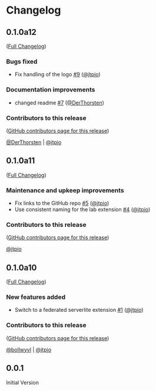 # Changelog

<!-- <START NEW CHANGELOG ENTRY> -->

## 0.1.0a12

([Full Changelog](https://github.com/jupyterlite/p5-kernel/compare/v0.1.0a11...a14b3b80924870e6eac71dd1982594df1cb102a2))

### Bugs fixed

- Fix handling of the logo [#9](https://github.com/jupyterlite/p5-kernel/pull/9) ([@jtpio](https://github.com/jtpio))

### Documentation improvements

- changed readme [#7](https://github.com/jupyterlite/p5-kernel/pull/7) ([@DerThorsten](https://github.com/DerThorsten))

### Contributors to this release

([GitHub contributors page for this release](https://github.com/jupyterlite/p5-kernel/graphs/contributors?from=2021-10-01&to=2021-10-14&type=c))

[@DerThorsten](https://github.com/search?q=repo%3Ajupyterlite%2Fp5-kernel+involves%3ADerThorsten+updated%3A2021-10-01..2021-10-14&type=Issues) | [@jtpio](https://github.com/search?q=repo%3Ajupyterlite%2Fp5-kernel+involves%3Ajtpio+updated%3A2021-10-01..2021-10-14&type=Issues)

<!-- <END NEW CHANGELOG ENTRY> -->

## 0.1.0a11

([Full Changelog](https://github.com/jupyterlite/p5-kernel/compare/@jupyterlite/p5-kernel-extension@0.1.0-alpha.10...16bed8258f82806a188f070ee8024b16228dfdd4))

### Maintenance and upkeep improvements

- Fix links to the GitHub repo [#5](https://github.com/jupyterlite/p5-kernel/pull/5) ([@jtpio](https://github.com/jtpio))
- Use consistent naming for the lab extension [#4](https://github.com/jupyterlite/p5-kernel/pull/4) ([@jtpio](https://github.com/jtpio))

### Contributors to this release

([GitHub contributors page for this release](https://github.com/jupyterlite/p5-kernel/graphs/contributors?from=2021-09-30&to=2021-10-01&type=c))

[@jtpio](https://github.com/search?q=repo%3Ajupyterlite%2Fp5-kernel+involves%3Ajtpio+updated%3A2021-09-30..2021-10-01&type=Issues)

## 0.1.0a10

([Full Changelog](https://github.com/jupyterlite/p5-kernel/compare/first-commit...b91d19f351a4e130a446bb45e0715d29aca24666))

### New features added

- Switch to a federated serverlite extension [#1](https://github.com/jupyterlite/p5-kernel/pull/1) ([@jtpio](https://github.com/jtpio))

### Contributors to this release

([GitHub contributors page for this release](https://github.com/jupyterlite/p5-kernel/graphs/contributors?from=2021-09-29&to=2021-09-30&type=c))

[@bollwyvl](https://github.com/search?q=repo%3Ajupyterlite%2Fp5-kernel+involves%3Abollwyvl+updated%3A2021-09-29..2021-09-30&type=Issues) | [@jtpio](https://github.com/search?q=repo%3Ajupyterlite%2Fp5-kernel+involves%3Ajtpio+updated%3A2021-09-29..2021-09-30&type=Issues)

## 0.0.1

Initial Version
